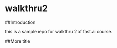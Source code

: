 # walkthru2

##Introduction

this is a sample repo for walkthru 2 of fast.ai course.


##More title
